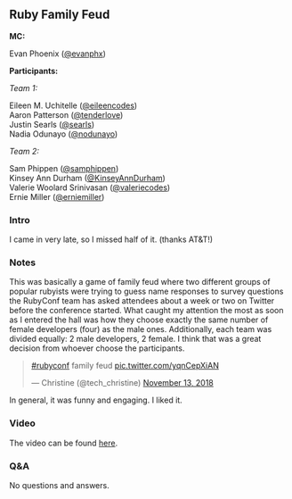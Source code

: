 ## Ruby Family Feud

**MC:**

Evan Phoenix ([@evanphx](https://twitter.com/evanphx))

**Participants:**

_Team 1:_

Eileen M. Uchitelle ([@eileencodes](https://twitter.com/eileencodes))<br />
Aaron Patterson ([@tenderlove](https://twitter.com/tenderlove))<br />
Justin Searls ([@searls](https://twitter.com/searls))<br />
Nadia Odunayo ([@nodunayo](https://twitter.com/nodunayo))

_Team 2:_

Sam Phippen ([@samphippen](https://twitter.com/samphippen))<br />
Kinsey Ann Durham ([@KinseyAnnDurham](https://twitter.com/KinseyAnnDurham))<br />
Valerie Woolard Srinivasan ([@valeriecodes](https://twitter.com/valeriecodes))<br />
Ernie Miller ([@erniemiller](https://twitter.com/erniemiller))

### Intro

I came in very late, so I missed half of it. (thanks AT&T!)

### Notes

This was basically a game of family feud where two different groups of popular rubyists were trying to guess name responses to survey questions the RubyConf team has asked attendees about a week or two on Twitter before the conference started. What caught my attention the most as soon as I entered the hall was how they choose exactly the same number of female developers (four) as the male ones. Additionally, each team was divided equally: 2 male developers, 2 female. I think that was a great decision from whoever choose the participants.

<blockquote class="twitter-tweet" data-lang="en"><p lang="en" dir="ltr"><a href="https://twitter.com/hashtag/rubyconf?src=hash&amp;ref_src=twsrc%5Etfw">#rubyconf</a> family feud <a href="https://t.co/yqnCepXiAN">pic.twitter.com/yqnCepXiAN</a></p>&mdash; Christine (@tech_christine) <a href="https://twitter.com/tech_christine/status/1062459926893625349?ref_src=twsrc%5Etfw">November 13, 2018</a></blockquote>

In general, it was funny and engaging. I liked it.

### Video

The video can be found [here](https://confreaks.tv/videos/rubyconf2018-ruby-family-feud).

### Q&A

No questions and answers.
